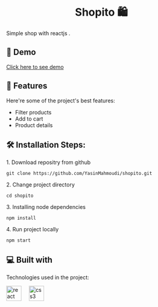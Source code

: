 <h1 align="center" id="title">  Shopito 🛍️ </h1>

<p id="description"> Simple shop with reactjs  .</p>

<h2>🚀 Demo</h2>

[Click here to see demo](https://shopito-store.vercel.app/)
    
<h2>🧐 Features</h2>

Here're some of the project's best features:

*   Filter products
*   Add to cart 
*   Product details

<h2>🛠️ Installation Steps:</h2>

<p>1. Download repositry from github</p>

```
git clone https://github.com/YasinMahmoudi/shopito.git
```

<p>2. Change project directory</p>

```
cd shopito
```

<p>3. Installing node dependencies</p>

```
npm install
```

<p>4. Run project locally</p>

```
npm start
```

  
  
<h2>💻 Built with</h2>

Technologies used in the project:

<div align="left">
  <img src="https://cdn.jsdelivr.net/gh/devicons/devicon/icons/react/react-original.svg" height="40" alt="react logo"  />
  <img width="12" />
  <img src="https://cdn.jsdelivr.net/gh/devicons/devicon/icons/css3/css3-original.svg" height="40" alt="css3 logo"  />
</div>
